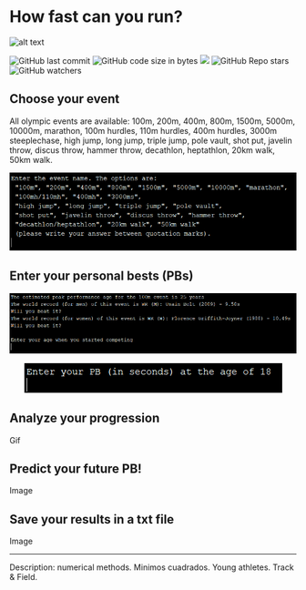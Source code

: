# How fast can you run?

![alt text](https://zigapskraba.files.wordpress.com/2016/08/24141_celebutopia-usain_bolt-men6s_100-meter_final_during_beijing_2008_olympics-13_122_460lo.jpg)

![GitHub last commit](https://img.shields.io/github/last-commit/aritzLizoain/How-fast-can-you-run)
![GitHub code size in bytes](https://img.shields.io/github/languages/code-size/aritzLizoain/How-fast-can-you-run)
[![](https://tokei.rs/b1/github/aritzLizoain/How-fast-can-you-run?category=lines)](https://github.com/aritzLizoain/How-fast-can-you-run) 
![GitHub Repo stars](https://img.shields.io/github/stars/aritzLizoain/How-fast-can-you-run?style=social)
![GitHub watchers](https://img.shields.io/github/watchers/aritzLizoain/How-fast-can-you-run?style=social)

## Choose your event
All olympic events are available: 100m, 200m, 400m, 800m, 1500m, 5000m, 10000m, marathon, 100m hurdles, 110m hurdles, 400m hurdles, 3000m steeplechase, high jump, long jump, triple jump, pole vault, shot put, javelin throw, discus throw, hammer throw, decathlon, heptathlon, 20km walk, 50km walk.

<p align="center">
<img src="https://github.com/aritzLizoain/How-fast-can-you-run/blob/main/Output/Enter_event.png"/>
</p>

## Enter your personal bests (PBs)

<p align="center">
<img src="https://github.com/aritzLizoain/How-fast-can-you-run/blob/main/Output/Enter_PBs.png"/>
</p>
<p align="center">
<img src="https://github.com/aritzLizoain/How-fast-can-you-run/blob/main/Output/Enter_PBs_2.png"/>
</p>

## Analyze your progression 

Gif

## Predict your future PB!


Image

## Save your results in a txt file


Image

-------------------
Description: numerical methods. Minimos cuadrados. Young athletes. Track & Field.


 
